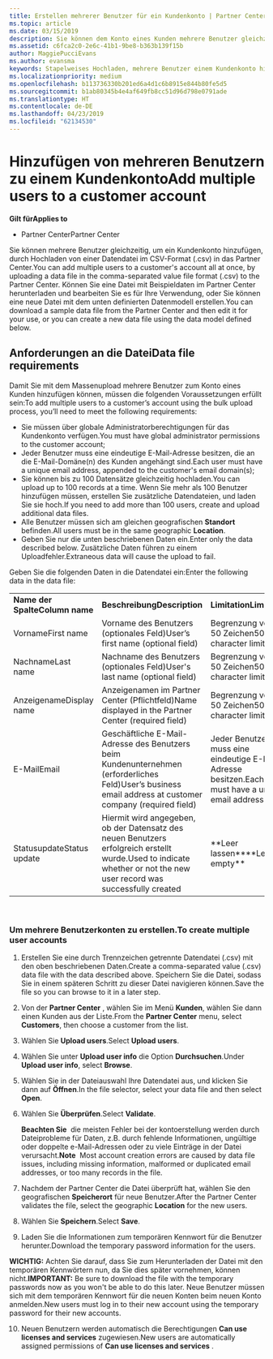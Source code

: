 ```yaml
---
title: Erstellen mehrerer Benutzer für ein Kundenkonto | Partner Center
ms.topic: article
ms.date: 03/15/2019
description: Sie können dem Konto eines Kunden mehrere Benutzer gleichzeitig hinzufügen, indem Sie eine Datendatei im CSV-Format in Partner Center hochladen.
ms.assetid: c6fca2c0-2e6c-41b1-9be8-b363b139f15b
author: MaggiePucciEvans
ms.author: evansma
keywords: Stapelweises Hochladen, mehrere Benutzer einem Kundenkonto hinzufügen, Kunden eines Benutzers hinzufügen, stapelweises Hochladen der Benutzer des Kunden, Kundenkonto, Kunden des Benutzers, Benutzer
ms.localizationpriority: medium
ms.openlocfilehash: b113736330b201ed6a4d1c6b8915e844b80fe5d5
ms.sourcegitcommit: b1ab80345b4e4af649fb8cc51d96d798e0791ade
ms.translationtype: HT
ms.contentlocale: de-DE
ms.lasthandoff: 04/23/2019
ms.locfileid: "62134530"
---
```

# <a name="add-multiple-users-to-a-customer-account"></a><span data-ttu-id="a9cdb-104">Hinzufügen von mehreren Benutzern zu einem Kundenkonto</span><span class="sxs-lookup"><span data-stu-id="a9cdb-104">Add multiple users to a customer account</span></span>

<span data-ttu-id="a9cdb-105">**Gilt für**</span><span class="sxs-lookup"><span data-stu-id="a9cdb-105">**Applies to**</span></span>

-  <span data-ttu-id="a9cdb-106">Partner Center</span><span class="sxs-lookup"><span data-stu-id="a9cdb-106">Partner Center</span></span>

<span data-ttu-id="a9cdb-107">Sie können mehrere Benutzer gleichzeitig, um ein Kundenkonto hinzufügen, durch Hochladen von einer Datendatei im CSV-Format (.csv) in das Partner Center.</span><span class="sxs-lookup"><span data-stu-id="a9cdb-107">You can add multiple users to a customer's account all at once, by uploading a data file in the comma-separated value file format (.csv) to the Partner Center.</span></span> <span data-ttu-id="a9cdb-108">Können Sie eine Datei mit Beispieldaten im Partner Center herunterladen und bearbeiten Sie es für Ihre Verwendung, oder Sie können eine neue Datei mit dem unten definierten Datenmodell erstellen.</span><span class="sxs-lookup"><span data-stu-id="a9cdb-108">You can download a sample data file from the Partner Center and then edit it for your use, or you can create a new data file using the data model defined below.</span></span>

## <a href="" id="creatingtheimportcsvfile"></a><span data-ttu-id="a9cdb-109">Anforderungen an die Datei</span><span class="sxs-lookup"><span data-stu-id="a9cdb-109">Data file requirements</span></span>


<span data-ttu-id="a9cdb-110">Damit Sie mit dem Massenupload mehrere Benutzer zum Konto eines Kunden hinzufügen können, müssen die folgenden Voraussetzungen erfüllt sein:</span><span class="sxs-lookup"><span data-stu-id="a9cdb-110">To add multiple users to a customer’s account using the bulk upload process, you’ll need to meet the following requirements:</span></span>

-   <span data-ttu-id="a9cdb-111">Sie müssen über globale Administratorberechtigungen für das Kundenkonto verfügen.</span><span class="sxs-lookup"><span data-stu-id="a9cdb-111">You must have global administrator permissions to the customer account;</span></span>
-   <span data-ttu-id="a9cdb-112">Jeder Benutzer muss eine eindeutige E-Mail-Adresse besitzen, die an die E-Mail-Domäne(n) des Kunden angehängt sind.</span><span class="sxs-lookup"><span data-stu-id="a9cdb-112">Each user must have a unique email address, appended to the customer's email domain(s);</span></span>
-   <span data-ttu-id="a9cdb-113">Sie können bis zu 100 Datensätze gleichzeitig hochladen.</span><span class="sxs-lookup"><span data-stu-id="a9cdb-113">You can upload up to 100 records at a time.</span></span> <span data-ttu-id="a9cdb-114">Wenn Sie mehr als 100 Benutzer hinzufügen müssen, erstellen Sie zusätzliche Datendateien, und laden Sie sie hoch.</span><span class="sxs-lookup"><span data-stu-id="a9cdb-114">If you need to add more than 100 users, create and upload additional data files.</span></span>
-   <span data-ttu-id="a9cdb-115">Alle Benutzer müssen sich am gleichen geografischen **Standort** befinden.</span><span class="sxs-lookup"><span data-stu-id="a9cdb-115">All users must be in the same geographic **Location**.</span></span>
-   <span data-ttu-id="a9cdb-116">Geben Sie nur die unten beschriebenen Daten ein.</span><span class="sxs-lookup"><span data-stu-id="a9cdb-116">Enter only the data described below.</span></span> <span data-ttu-id="a9cdb-117">Zusätzliche Daten führen zu einem Uploadfehler.</span><span class="sxs-lookup"><span data-stu-id="a9cdb-117">Extraneous data will cause the upload to fail.</span></span>

<span data-ttu-id="a9cdb-118">Geben Sie die folgenden Daten in die Datendatei ein:</span><span class="sxs-lookup"><span data-stu-id="a9cdb-118">Enter the following data in the data file:</span></span>

|                 |                                                                              |                                            |
|-----------------|------------------------------------------------------------------------------|--------------------------------------------|
| <span data-ttu-id="a9cdb-119">**Name der Spalte**</span><span class="sxs-lookup"><span data-stu-id="a9cdb-119">**Column name**</span></span> | <span data-ttu-id="a9cdb-120">**Beschreibung**</span><span class="sxs-lookup"><span data-stu-id="a9cdb-120">**Description**</span></span>                                                              | <span data-ttu-id="a9cdb-121">**Limitation**</span><span class="sxs-lookup"><span data-stu-id="a9cdb-121">**Limitation**</span></span>                             |
| <span data-ttu-id="a9cdb-122">Vorname</span><span class="sxs-lookup"><span data-stu-id="a9cdb-122">First name</span></span>      | <span data-ttu-id="a9cdb-123">Vorname des Benutzers (optionales Feld)</span><span class="sxs-lookup"><span data-stu-id="a9cdb-123">User’s first name (optional field)</span></span>                                           | <span data-ttu-id="a9cdb-124">Begrenzung von 50 Zeichen</span><span class="sxs-lookup"><span data-stu-id="a9cdb-124">50-character limit</span></span>                         |
| <span data-ttu-id="a9cdb-125">Nachname</span><span class="sxs-lookup"><span data-stu-id="a9cdb-125">Last name</span></span>       | <span data-ttu-id="a9cdb-126">Nachname des Benutzers (optionales Feld)</span><span class="sxs-lookup"><span data-stu-id="a9cdb-126">User's last name (optional field)</span></span>                                            | <span data-ttu-id="a9cdb-127">Begrenzung von 50 Zeichen</span><span class="sxs-lookup"><span data-stu-id="a9cdb-127">50-character limit</span></span>                         |
| <span data-ttu-id="a9cdb-128">Anzeigename</span><span class="sxs-lookup"><span data-stu-id="a9cdb-128">Display name</span></span>    | <span data-ttu-id="a9cdb-129">Anzeigenamen im Partner Center (Pflichtfeld)</span><span class="sxs-lookup"><span data-stu-id="a9cdb-129">Name displayed in the Partner Center (required field)</span></span>                            | <span data-ttu-id="a9cdb-130">Begrenzung von 50 Zeichen</span><span class="sxs-lookup"><span data-stu-id="a9cdb-130">50-character limit</span></span>                         |
| <span data-ttu-id="a9cdb-131">E-Mail</span><span class="sxs-lookup"><span data-stu-id="a9cdb-131">Email</span></span>           | <span data-ttu-id="a9cdb-132">Geschäftliche E-Mail-Adresse des Benutzers beim Kundenunternehmen (erforderliches Feld)</span><span class="sxs-lookup"><span data-stu-id="a9cdb-132">User’s business email address at customer company (required field)</span></span>           | <span data-ttu-id="a9cdb-133">Jeder Benutzer muss eine eindeutige E-Mail-Adresse besitzen.</span><span class="sxs-lookup"><span data-stu-id="a9cdb-133">Each user must have a unique email address</span></span> |
| <span data-ttu-id="a9cdb-134">Statusupdate</span><span class="sxs-lookup"><span data-stu-id="a9cdb-134">Status update</span></span>   | <span data-ttu-id="a9cdb-135">Hiermit wird angegeben, ob der Datensatz des neuen Benutzers erfolgreich erstellt wurde.</span><span class="sxs-lookup"><span data-stu-id="a9cdb-135">Used to indicate whether or not the new user record was successfully created</span></span> | <span data-ttu-id="a9cdb-136">\*\*Leer lassen\*\*</span><span class="sxs-lookup"><span data-stu-id="a9cdb-136">\*\*Leave empty\*\*</span></span>                        |

 

### <a href="" id="createmultipleuseraccounts"></a><span data-ttu-id="a9cdb-137">Um mehrere Benutzerkonten zu erstellen.</span><span class="sxs-lookup"><span data-stu-id="a9cdb-137">To create multiple user accounts</span></span>

<a href="" id="creatingtheaccounts"></a>
1.  <span data-ttu-id="a9cdb-138">Erstellen Sie eine durch Trennzeichen getrennte Datendatei (.csv) mit den oben beschriebenen Daten.</span><span class="sxs-lookup"><span data-stu-id="a9cdb-138">Create a comma-separated value (.csv) data file with the data described above.</span></span> <span data-ttu-id="a9cdb-139">Speichern Sie die Datei, sodass Sie in einem späteren Schritt zu dieser Datei navigieren können.</span><span class="sxs-lookup"><span data-stu-id="a9cdb-139">Save the file so you can browse to it in a later step.</span></span>
2.  <span data-ttu-id="a9cdb-140">Von der **Partner Center** , wählen Sie im Menü **Kunden**, wählen Sie dann einen Kunden aus der Liste.</span><span class="sxs-lookup"><span data-stu-id="a9cdb-140">From the **Partner Center** menu, select **Customers**, then choose a customer from the list.</span></span>
3.  <span data-ttu-id="a9cdb-141">Wählen Sie **Upload users**.</span><span class="sxs-lookup"><span data-stu-id="a9cdb-141">Select **Upload users**.</span></span>
4.  <span data-ttu-id="a9cdb-142">Wählen Sie unter **Upload user info** die Option **Durchsuchen**.</span><span class="sxs-lookup"><span data-stu-id="a9cdb-142">Under **Upload user info**, select **Browse**.</span></span>
5.  <span data-ttu-id="a9cdb-143">Wählen Sie in der Dateiauswahl Ihre Datendatei aus, und klicken Sie dann auf **Öffnen**.</span><span class="sxs-lookup"><span data-stu-id="a9cdb-143">In the file selector, select your data file and then select **Open**.</span></span>
6.  <span data-ttu-id="a9cdb-144">Wählen Sie **Überprüfen**.</span><span class="sxs-lookup"><span data-stu-id="a9cdb-144">Select **Validate**.</span></span>

    <span data-ttu-id="a9cdb-145">**Beachten Sie**  die meisten Fehler bei der kontoerstellung werden durch Dateiprobleme für Daten, z.B. durch fehlende Informationen, ungültige oder doppelte e-Mail-Adressen oder zu viele Einträge in der Datei verursacht.</span><span class="sxs-lookup"><span data-stu-id="a9cdb-145">**Note**  Most account creation errors are caused by data file issues, including missing information, malformed or duplicated email addresses, or too many records in the file.</span></span>

7.  <span data-ttu-id="a9cdb-146">Nachdem der Partner Center die Datei überprüft hat, wählen Sie den geografischen **Speicherort** für neue Benutzer.</span><span class="sxs-lookup"><span data-stu-id="a9cdb-146">After the Partner Center validates the file, select the geographic **Location** for the new users.</span></span>
8.  <span data-ttu-id="a9cdb-147">Wählen Sie **Speichern**.</span><span class="sxs-lookup"><span data-stu-id="a9cdb-147">Select **Save**.</span></span>
9.  <span data-ttu-id="a9cdb-148">Laden Sie die Informationen zum temporären Kennwort für die Benutzer herunter.</span><span class="sxs-lookup"><span data-stu-id="a9cdb-148">Download the temporary password information for the users.</span></span>

<span data-ttu-id="a9cdb-149">**WICHTIG:** Achten Sie darauf, dass Sie zum Herunterladen der Datei mit den temporären Kennwörtern nun, da Sie dies später vornehmen, können nicht.</span><span class="sxs-lookup"><span data-stu-id="a9cdb-149">**IMPORTANT:** Be sure to download the file with the temporary passwords now as you won't be able to do this later.</span></span> <span data-ttu-id="a9cdb-150">Neue Benutzer müssen sich mit dem temporären Kennwort für die neuen Konten beim neuen Konto anmelden.</span><span class="sxs-lookup"><span data-stu-id="a9cdb-150">New users must log in to their new account using the temporary password for their new accounts.</span></span>

10. <span data-ttu-id="a9cdb-151">Neuen Benutzern werden automatisch die Berechtigungen **Can use licenses and services** zugewiesen.</span><span class="sxs-lookup"><span data-stu-id="a9cdb-151">New users are automatically assigned permissions of **Can use licenses and services** .</span></span> 

 

 



